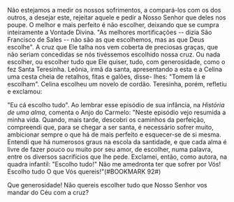 
Não estejamos a medir os nossos sofrimentos, a compará-los com os dos outros, a desejar este, rejeitar aquele e pedir a Nosso Senhor que deles nos poupe. O melhor e mais perfeito é não escolher, deixando que se cumpra inteiramente a Vontade Divina. "As melhores mortificações -- dizia São Francisco de Sales -- não são as que escolhemos, mas as que Deus escolhe". A cruz que Ele talha nos vem coberta de preciosas graças, que não seriam concedidas se nós tivéssemos escolhido nossa cruz. Ou nada escolher, ou escolher tudo que Ele quiser, tudo, com generosidade, como o fez Santa Teresinha. Leônia, irmã da santa, apresentando a esta e a Celina uma cesta cheia de retalhos, fitas e galões, disse- lhes: "Tomem lá e escolham". Celina escolheu um novelo de cordão. Teresinha, porém, refletiu e exclamou:

"Eu cá escolho tudo". Ao lembrar esse episódio de sua infância, na *História de uma alma*, comenta o Anjo do Carmelo: "Neste episódio vejo resumida a minha vida. Quando, mais tarde, descobri os caminhos da perfeição, compreendi que, para se chegar a ser santa, é necessário sofrer muito, ambicionar sempre o que há de mais perfeito e esquecer-se de si mesma. Entendi que há numerosos graus na escola da santidade, e que cada alma é livre de fazer pouco ou muito por seu amor, de escolher, numa palavra, entre os diversos sacrifícios que lhe pede. Exclamei, então, como autora, na quadra infantil: "Escolho tudo!" Não me amedronta ter que sofrer por Vós! Escolho tudo O que Vós quereis!"(#BOOKMARK 92#)

Que generosidade! Não quereis escolher tudo que Nosso Senhor vos mandar do Céu com a cruz?

